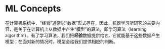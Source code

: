# ML Concepts

在计算机系统中，“经验”通常以“数据”形式存在，因此，机器学习所研究的主要内容，是关于在计算机上从数据中产生“模型”的算法，即学习算法（learning algorithm）。有了学习算法，我们把**经验**数据提供给`它`，它就能基于这些数据产生模型；在面对新的情况时，模型会给我们提供相应的判断。
